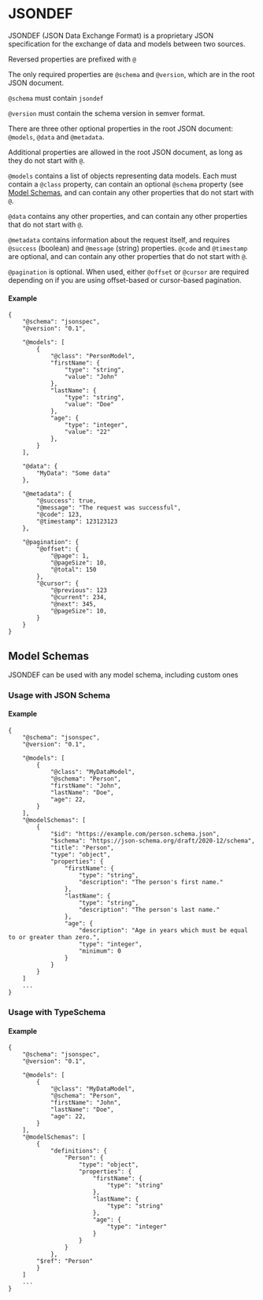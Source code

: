 # JSONDEF

JSONDEF (JSON Data Exchange Format) is a proprietary JSON specification for the exchange of data and models between two sources.

Reversed properties are prefixed with `@`

The only required properties are `@schema` and `@version`, which are in the root JSON document.

`@schema` must contain `jsondef`

`@version` must contain the schema version in semver format.

There are three other optional properties in the root JSON document: `@models`, `@data` and `@metadata`.

Additional properties are allowed in the root JSON document, as long as they do not start with `@`.

`@models` contains a list of objects representing data models. Each must contain a `@class` property, can contain an optional `@schema` property (see [Model Schemas](#model-schemas), and can contain any other properties that do not start with `@`.

`@data` contains any other properties, and can contain any other properties that do not start with `@`.

`@metadata` contains information about the request itself, and requires `@success` (boolean) and `@message` (string) properties. `@code` and `@timestamp` are optional, and can contain any other properties that do not start with `@`.

`@pagination` is optional. When used, either `@offset` or `@cursor` are required depending on if you are using offset-based or cursor-based pagination.

#### Example

```
{
    "@schema": "jsonspec",
    "@version": "0.1",

    "@models": [
        {
            "@class": "PersonModel",
            "firstName": {
                "type": "string",
                "value": "John"
            },
            "lastName": {
                "type": "string",
                "value": "Doe"
            },
            "age": {
                "type": "integer",
                "value": "22"
            },
        }
    ],

    "@data": {
        "MyData": "Some data"
    },

    "@metadata": {
        "@success": true,
        "@message": "The request was successful",
        "@code": 123,
        "@timestamp": 123123123
    },
    
    "@pagination": {
        "@offset": {
            "@page": 1,
            "@pageSize": 10,
            "@total": 150
        },
        "@cursor": {
            "@previous": 123
            "@current": 234,
            "@next": 345,
            "@pageSize": 10,
        }
    }
}
```
## Model Schemas

JSONDEF can be used with any model schema, including custom ones

### Usage with JSON Schema

#### Example

```
{
    "@schema": "jsonspec",
    "@version": "0.1",

    "@models": [
        {
            "@class": "MyDataModel",
            "@schema": "Person",
            "firstName": "John",
            "lastName": "Doe",
            "age": 22,
        }
    ],
    "@modelSchemas": [
        {
            "$id": "https://example.com/person.schema.json",
            "$schema": "https://json-schema.org/draft/2020-12/schema",
            "title": "Person",
            "type": "object",
            "properties": {
                "firstName": {
                    "type": "string",
                    "description": "The person's first name."
                },
                "lastName": {
                    "type": "string",
                    "description": "The person's last name."
                },
                "age": {
                    "description": "Age in years which must be equal to or greater than zero.",
                    "type": "integer",
                    "minimum": 0
                }
            }
        }
    ]
    ...
}
```

### Usage with TypeSchema

#### Example

```
{
    "@schema": "jsonspec",
    "@version": "0.1",

    "@models": [
        {
            "@class": "MyDataModel",
            "@schema": "Person",
            "firstName": "John",
            "lastName": "Doe",
            "age": 22,
        }
    ],
    "@modelSchemas": [
        {
            "definitions": {
                "Person": {
                    "type": "object",
                    "properties": {
                        "firstName": {
                            "type": "string"
                        },
                        "lastName": {
                            "type": "string"
                        },
                        "age": {
                            "type": "integer"
                        }
                    }
                }
            },
        "$ref": "Person"
        }
    ]
    ...
}
```
